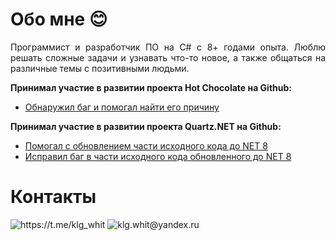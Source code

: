 <h1>Обо мне 😊</h1>
<p style="text-align: justify;">Программист и разработчик ПО на C# с 8+ годами опыта. Люблю решать сложные задачи и узнавать что-то новое, а также общаться на различные темы с позитивными людьми.</p>

**Принимал участие в развитии проекта Hot Chocolate на Github:**
* [Обнаружил баг и помогал найти его причину](https://github.com/ChilliCream/graphql-platform/issues/3463)

**Принимал участие в развитии проекта Quartz.NET на Github:**
* [Помогал с обновлением части исходного кода до NET 8](https://github.com/quartznet/quartznet/pull/2386)
* [Исправил баг в части исходного кода обновленного до NET 8](https://github.com/quartznet/quartznet/pull/2522)

<h1>Контакты</h1>
<div>
  <a href="https://t.me/klg_whit" target="_blank" style="text-decoration: none;">
    <img src="https://img.icons8.com/?size=50&id=oWiuH0jFiU0R&format=png&color=000000" alt="https://t.me/klg_whit"/>
  </a>
  <a href="mailto:klg.whit@yandex.ru" target="_blank" style="text-decoration: none;">
    <img src="https://img.icons8.com/?size=50&id=OumT4lIcOllS&format=png&color=000000" alt="klg.whit@yandex.ru"/>
  </a>
</div>

<!--
**GhostlyRaven/GhostlyRaven** is a ✨ _special_ ✨ repository because its `README.md` (this file) appears on your GitHub profile.

Here are some ideas to get you started:

- 🔭 I’m currently working on ...
- 🌱 I’m currently learning ...
- 👯 I’m looking to collaborate on ...
- 🤔 I’m looking for help with ...
- 💬 Ask me about ...
- 📫 How to reach me: ...
- 😄 Pronouns: ...
- ⚡ Fun fact: ...
-->
